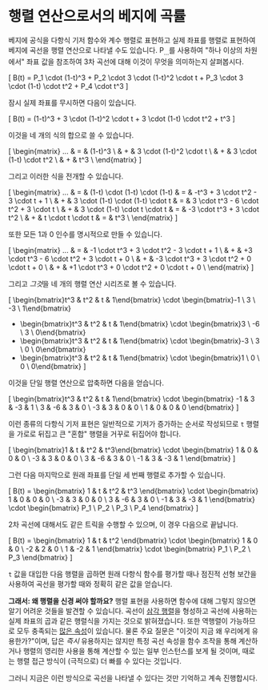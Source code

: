 # 행렬 연산으로서의 베지에 곡률

베지에 공식을 다항식 기저 함수와 계수 행렬로 표현하고 실제 좌표를 행렬로 표현하여 베지에 곡선을 행렬 연산으로 나타낼 수도 있습니다. P<sub>...</sub>를 사용하여 "하나 이상의 차원에서" 좌표 값을 참조하여 3차 곡선에 대해 이것이 무엇을 의미하는지 살펴봅시다.

\[
B(t) = P_1 \cdot (1-t)^3 + P_2 \cdot 3 \cdot (1-t)^2 \cdot t + P_3 \cdot 3 \cdot (1-t) \cdot t^2 + P_4 \cdot t^3
\]

잠시 실제 좌표를 무시하면 다음이 있습니다.

\[
B(t) = (1-t)^3 + 3 \cdot (1-t)^2 \cdot t + 3 \cdot (1-t) \cdot t^2 + t^3
\]

이것을 네 개의 식의 합으로 쓸 수 있습니다.

\[
  \begin{matrix}
   ... & = & (1-t)^3 \\
     & + & 3 \cdot (1-t)^2 \cdot t \\
     & + & 3 \cdot (1-t) \cdot t^2 \\
     & + & t^3 \\
  \end{matrix}
\]

그리고 이러한 식을 전개할 수 있습니다.

\[
  \begin{matrix}
   ... & = & (1-t) \cdot (1-t) \cdot (1-t) & = & -t^3 + 3 \cdot t^2 - 3 \cdot t + 1 \\
     & + & 3 \cdot (1-t) \cdot (1-t) \cdot t & = & 3 \cdot t^3 - 6 \cdot t^2 + 3 \cdot t \\
     & + & 3 \cdot (1-t) \cdot t \cdot t & = & -3 \cdot t^3 + 3 \cdot t^2 \\
     & + & t \cdot t \cdot t & = & t^3 \\
  \end{matrix}
\]

또한 모든 1과 0 인수를 명시적으로 만들 수 있습니다.

\[
  \begin{matrix}
   ... & = & -1 \cdot t^3 + 3 \cdot t^2 - 3 \cdot t + 1 \\
     & + & +3 \cdot t^3 - 6 \cdot t^2 + 3 \cdot t + 0 \\
     & + & -3 \cdot t^3 + 3 \cdot t^2 + 0 \cdot t + 0 \\
     & + & +1 \cdot t^3 + 0 \cdot t^2 + 0 \cdot t + 0 \\
  \end{matrix}
\]

그리고 *그것*을 네 개의 행렬 연산 시리즈로 볼 수 있습니다.

\[
  \begin{bmatrix}t^3 & t^2 & t & 1\end{bmatrix} \cdot \begin{bmatrix}-1 \\ 3 \\ -3 \\ 1\end{bmatrix}
  + \begin{bmatrix}t^3 & t^2 & t & 1\end{bmatrix} \cdot \begin{bmatrix}3 \\ -6 \\ 3 \\ 0\end{bmatrix}
  + \begin{bmatrix}t^3 & t^2 & t & 1\end{bmatrix} \cdot \begin{bmatrix}-3 \\ 3 \\ 0 \\ 0\end{bmatrix}
  + \begin{bmatrix}t^3 & t^2 & t & 1\end{bmatrix} \cdot \begin{bmatrix}1 \\ 0 \\ 0 \\ 0\end{bmatrix}
\]

이것을 단일 행렬 연산으로 압축하면 다음을 얻습니다.

\[
  \begin{bmatrix}t^3 & t^2 & t & 1\end{bmatrix} \cdot \begin{bmatrix}
      -1 &  3 & -3 & 1 \\
       3 & -6 &  3 & 0 \\
      -3 &  3 &  0 & 0 \\
       1 &  0 &  0 & 0
    \end{bmatrix}
\]

이런 종류의 다항식 기저 표현은 일반적으로 기저가 증가하는 순서로 작성되므로 `t` 행렬을 가로로 뒤집고 큰 "혼합" 행렬을 거꾸로 뒤집어야 합니다.

\[
  \begin{bmatrix}1 & t & t^2 & t^3\end{bmatrix} \cdot \begin{bmatrix}
       1 &  0 &  0 & 0 \\
      -3 &  3 &  0 & 0 \\
       3 & -6 &  3 & 0 \\
      -1 &  3 & -3 & 1
    \end{bmatrix}
\]

그런 다음 마지막으로 원래 좌표를 단일 세 번째 행렬로 추가할 수 있습니다.

\[
  B(t) = \begin{bmatrix}
  1 & t & t^2 & t^3
  \end{bmatrix}
  \cdot
  \begin{bmatrix}
   1 &  0 &  0 & 0 \\
  -3 &  3 &  0 & 0 \\
   3 & -6 &  3 & 0 \\
  -1 &  3 & -3 & 1
  \end{bmatrix}
  \cdot
  \begin{bmatrix}
  P_1 \\ P_2 \\ P_3 \\ P_4
  \end{bmatrix}
\]

2차 곡선에 대해서도 같은 트릭을 수행할 수 있으며, 이 경우 다음으로 끝납니다.

\[
  B(t) = \begin{bmatrix}
  1 & t & t^2
  \end{bmatrix}
  \cdot
  \begin{bmatrix}
   1 &  0 & 0 \\
  -2 &  2 & 0 \\
   1 & -2 & 1
  \end{bmatrix}
  \cdot
  \begin{bmatrix}
  P_1 \\ P_2 \\ P_3
  \end{bmatrix}
\]

`t` 값을 대입한 다음 행렬을 곱하면 원래 다항식 함수를 평가할 때나 점진적 선형 보간을 사용하여 곡선을 평가할 때와 정확히 같은 값을 얻습니다.

**그래서: 왜 행렬을 신경 써야 할까요?** 행렬 표현을 사용하면 함수에 대해 그렇지 않으면 알기 어려운 것들을 발견할 수 있습니다. 곡선이 [삼각 행렬](https://en.wikipedia.org/wiki/Triangular_matrix)을 형성하고 곡선에 사용하는 실제 좌표의 곱과 같은 행렬식을 가지는 것으로 밝혀졌습니다. 또한 역행렬이 가능하므로 모두 충족되는 [많은 속성](https://en.wikipedia.org/wiki/Invertible_matrix#The_invertible_matrix_theorem)이 있습니다. 물론 주요 질문은 "이것이 지금 왜 우리에게 유용한가?"이며, 답은 *즉시* 유용하지는 않지만 특정 곡선 속성을 함수 조작을 통해 계산하거나 행렬의 영리한 사용을 통해 계산할 수 있는 일부 인스턴스를 보게 될 것이며, 때로는 행렬 접근 방식이 (극적으로) 더 빠를 수 있다는 것입니다.

그러니 지금은 이런 방식으로 곡선을 나타낼 수 있다는 것만 기억하고 계속 진행합시다.
